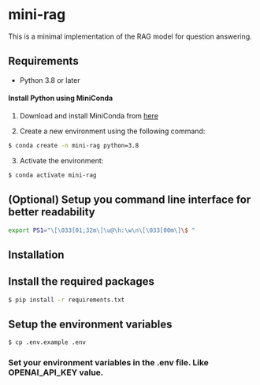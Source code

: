 # mini-rag

This is a minimal implementation of the RAG model for question answering.

## Requirements
 - Python 3.8 or later

#### Install Python using MiniConda
1) Download and install MiniConda from [here](https://www.anaconda.com/docs/getting-started/miniconda/main#quick-command-line-install)

2) Create a new environment using the following command:
```bash
$ conda create -n mini-rag python=3.8
```
3) Activate the environment:
```bash
$ conda activate mini-rag
```
## (Optional) Setup you command line interface for better readability
```bash
export PS1="\[\033[01;32m\]\u@\h:\w\n\[\033[00m\]\$ "
```

## Installation

## Install the required packages
```bash
$ pip install -r requirements.txt
```

## Setup the environment variables
```bash
$ cp .env.example .env
```
### Set your environment variables in the .env file. Like OPENAI_API_KEY value.